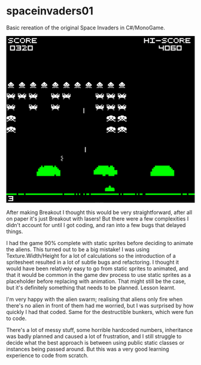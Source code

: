 # spaceinvaders01

<p>Basic rereation of the original Space Invaders in C#/MonoGame.</p>
<p>
<img src=https://github.com/defaultroot1/spaceinvaders01/blob/master/spaceInvadersScreenshot.png>
</p>
<p>After making Breakout I thought this would be very straightforward, after all on paper it's just Breakout with lasers! But there were a few complexities I didn't account for until I got coding, and ran into a few bugs that delayed things.</p>
<p>I had the game 90% complete with static sprites before deciding to animate the aliens. This turned out to be a big mistake! I was using Texture.Width/Height for a lot of calculations so the introduction of a spritesheet resulted in a lot of subtle bugs and refactoring. I thought it would have been relatively easy to go from static sprites to animated, and that it would be common in the game dev process to use static sprites as a placeholder before replacing with animation. That might still be the case, but it's definitely something that needs to be planned. Lesson learnt.</p>
<p>I'm very happy with the alien swarm; realising that aliens only fire when there's no alien in front of them had me worried, but I was surprised by how quickly I had that coded. Same for the destructible bunkers, which were fun to code.</p>
<p>There's a lot of messy stuff, some horrible hardcoded numbers, inheritance was badly planned and caused a lot of frustration, and I still struggle to decide what the best approach is between using public static classes or instances being passed around. But this was a very good learning experience to code from scratch.</p>